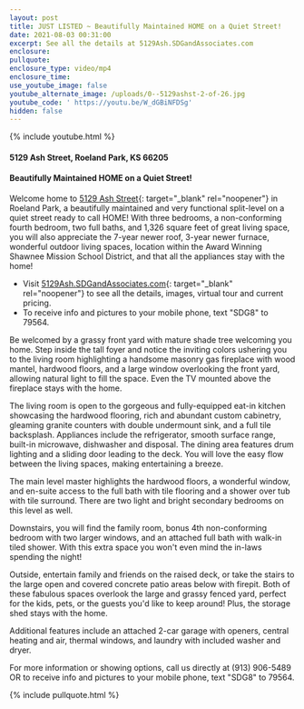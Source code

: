 ```yaml
---
layout: post
title: JUST LISTED ~ Beautifully Maintained HOME on a Quiet Street!
date: 2021-08-03 00:31:00
excerpt: See all the details at 5129Ash.SDGandAssociates.com
enclosure:
pullquote:
enclosure_type: video/mp4
enclosure_time:
use_youtube_image: false
youtube_alternate_image: /uploads/0--5129ashst-2-of-26.jpg
youtube_code: ' https://youtu.be/W_dGBiNFDSg'
hidden: false
---
```

{% include youtube.html %}

#### 5129 Ash Street, Roeland Park, KS 66205

#### Beautifully Maintained HOME on a Quiet Street\!

Welcome home to [5129 Ash Street](http://5129Ash.SDGandAssociates.com){: target="_blank" rel="noopener"} in Roeland Park, a beautifully maintained and very functional split-level on a quiet street ready to call HOME\! With three bedrooms, a non-conforming fourth bedroom, two full baths, and 1,326 square feet of great living space, you will also appreciate the 7-year newer roof, 3-year newer furnace, wonderful outdoor living spaces, location within the Award Winning Shawnee Mission School District, and that all the appliances stay with the home\!

* Visit [5129Ash.SDGandAssociates.com](http://5129Ash.SDGandAssociates.com){: target="_blank" rel="noopener"} to see all the details, images, virtual tour and current pricing.
* To receive info and pictures to your mobile phone, text "SDG8" to 79564.

Be welcomed by a grassy front yard with mature shade tree welcoming you home. Step inside the tall foyer and notice the inviting colors ushering you to the living room highlighting a handsome masonry gas fireplace with wood mantel, hardwood floors, and a large window overlooking the front yard, allowing natural light to fill the space. Even the TV mounted above the fireplace stays with the home.

The living room is open to the gorgeous and fully-equipped eat-in kitchen showcasing the hardwood flooring, rich and abundant custom cabinetry, gleaming granite counters with double undermount sink, and a full tile backsplash. Appliances include the refrigerator, smooth surface range, built-in microwave, dishwasher and disposal. The dining area features drum lighting and a sliding door leading to the deck. You will love the easy flow between the living spaces, making entertaining a breeze.

The main level master highlights the hardwood floors, a wonderful window, and en-suite access to the full bath with tile flooring and a shower over tub with tile surround. There are two light and bright secondary bedrooms on this level as well.

Downstairs, you will find the family room, bonus 4th non-conforming bedroom with two larger windows, and an attached full bath with walk-in tiled shower. With this extra space you won't even mind the in-laws spending the night\!

Outside, entertain family and friends on the raised deck, or take the stairs to the large open and covered concrete patio areas below with firepit. Both of these fabulous spaces overlook the large and grassy fenced yard, perfect for the kids, pets, or the guests you'd like to keep around\! Plus, the storage shed stays with the home.

Additional features include an attached 2-car garage with openers, central heating and air, thermal windows, and laundry with included washer and dryer.

For more information or showing options, call us directly at (913) 906-5489 OR to receive info and pictures to your mobile phone, text "SDG8" to 79564.

{% include pullquote.html %}

